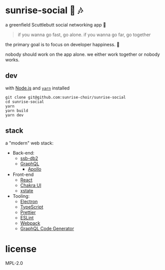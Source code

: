 # sunrise-social 🌅 🎶

a greenfield Scuttlebutt social networking app 🌱

> if you wanna go fast, go alone. if you wanna go far, go together

the primary goal is to focus on developer happiness. 🌄

nobody should work on the app alone. we either work together or nobody works.

## dev

with [Node.js](https://github.com/nvm-sh/nvm) and [`yarn`](https://yarnpkg.com/) installed

```shell
git clone git@github.com:sunrise-choir/sunrise-social
cd sunrise-social
yarn
yarn build
yarn dev
```

## stack

a "modern" web stack:

- Back-end:
  - [ssb-db2](https://github.com/ssb-ngi-pointer/ssb-db2)
  - [GraphQL](https://graphql.org/)
    - [Apollo](https://www.apollographql.com/)
- Front-end
  - [React](https://reactjs.org/)
  - [Chakra UI](https://chakra-ui.com/)
  - [xstate](https://xstate.js.org/)
- Tooling:
  - [Electron](https://www.electronjs.org/)
  - [TypeScript](https://www.typescriptlang.org/)
  - [Prettier](https://prettier.io/)
  - [ESLint](https://eslint.org/)
  - [Webpack](https://webpack.js.org/)
  - [GraphQL Code Generator](https://www.graphql-code-generator.com/)

# license

MPL-2.0
